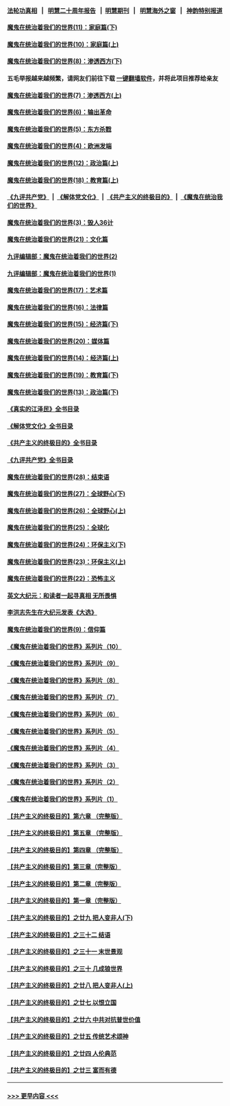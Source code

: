 #### [法轮功真相](https://github.com/gfw-breaker/truth/blob/master/README.md?t=0) &nbsp;&nbsp;|&nbsp;&nbsp; [明慧二十周年报告](https://github.com/gfw-breaker/mh-reports/blob/master/README.md?t=0) &nbsp;&nbsp;|&nbsp;&nbsp;[明慧期刊](https://github.com/gfw-breaker/mh-qikan) &nbsp;&nbsp;|&nbsp;&nbsp; [明慧海外之窗](https://github.com/gfw-breaker/mh-news/blob/master/README.md?t=0) &nbsp;&nbsp;|&nbsp;&nbsp; [神韵特别报道](https://github.com/gfw-breaker/mh-news/blob/master/shenyun.md?t=0)
#### [魔鬼在统治着我们的世界(11)：家庭篇(下)](../pages/nsc422/n10440961.md?t=11221601) 
#### [魔鬼在统治着我们的世界(10)：家庭篇(上)](../pages/nsc422/n10435448.md?t=11221601) 
#### [魔鬼在统治着我们的世界(8)：渗透西方(下)](../pages/nsc422/n10429603.md?t=11221601) 
#### 五毛举报越来越频繁，请网友们前往下载 [一键翻墙软件](https://github.com/gfw-breaker/ssr-accounts)，并将此项目推荐给亲友
#### [魔鬼在统治着我们的世界(7)：渗透西方(上)](../pages/nsc422/n10426013.md?t=11221601) 
#### [魔鬼在统治着我们的世界(6)：输出革命](../pages/nsc422/n10421536.md?t=11221601) 
#### [魔鬼在统治着我们的世界(5)：东方杀戮](../pages/nsc422/n10417707.md?t=11221601) 
#### [魔鬼在统治着我们的世界(4)：欧洲发端](../pages/nsc422/n10414890.md?t=11221601) 
#### [魔鬼在统治着我们的世界(12)：政治篇(上)](../pages/nsc422/n10444576.md?t=11221601) 
#### [魔鬼在统治着我们的世界(18)：教育篇(上)](../pages/nsc422/n10526970.md?t=11221601) 
#### [《九评共产党》](https://github.com/begood0513/9ping.md/blob/master/README.md) &nbsp;|&nbsp; [《解体党文化》](../../../../jtdwh.md/blob/master/README.md)  &nbsp;|&nbsp; [《共产主义的终极目的》](../../../../gczydzjmd.md/blob/master/README.md) &nbsp;|&nbsp; [《魔鬼在统治我们的世界》](../../../../mgztzwmdsj.md/blob/master/README.md) 
#### [魔鬼在统治着我们的世界(3)：毁人36计](../pages/nsc422/n10411583.md?t=11221601) 
#### [魔鬼在统治着我们的世界(21)：文化篇](../pages/nsc422/n10597706.md?t=11221601) 
#### [九评编辑部：魔鬼在统治着我们的世界(2)](../pages/nsc422/n10410036.md?t=11221601) 
#### [九评编辑部：魔鬼在统治着我们的世界(1)](../pages/nsc422/n10406825.md?t=11221601) 
#### [魔鬼在统治着我们的世界(17)：艺术篇](../pages/nsc422/n10499093.md?t=11221601) 
#### [魔鬼在统治着我们的世界(16)：法律篇](../pages/nsc422/n10485969.md?t=11221601) 
#### [魔鬼在统治着我们的世界(15)：经济篇(下)](../pages/nsc422/n10469975.md?t=11221601) 
#### [魔鬼在统治着我们的世界(20)：媒体篇](../pages/nsc422/n10586579.md?t=11221601) 
#### [魔鬼在统治着我们的世界(14)：经济篇(上)](../pages/nsc422/n10457370.md?t=11221601) 
#### [魔鬼在统治着我们的世界(19)：教育篇(下)](../pages/nsc422/n10564808.md?t=11221601) 
#### [魔鬼在统治着我们的世界(13)：政治篇(下)](../pages/nsc422/n10448270.md?t=11221601) 
#### [《真实的江泽民》全书目录](../pages/nsc422/n13721399.md?t=11221601) 
#### [《解体党文化》全书目录](../pages/nsc422/n13721157.md?t=11221601) 
#### [《共产主义的终极目的》全书目录](../pages/nsc422/n13721048.md?t=11221601) 
#### [《九评共产党》全书目录](../pages/nsc422/n13708085.md?t=11221601) 
#### [魔鬼在统治着我们的世界(28)：结束语](../pages/nsc422/n10936246.md?t=11221601) 
#### [魔鬼在统治着我们的世界(27)：全球野心(下)](../pages/nsc422/n10928319.md?t=11221601) 
#### [魔鬼在统治着我们的世界(26)：全球野心(上)](../pages/nsc422/n10900318.md?t=11221601) 
#### [魔鬼在统治着我们的世界(25)：全球化](../pages/nsc422/n10788205.md?t=11221601) 
#### [魔鬼在统治着我们的世界(24)：环保主义(下)](../pages/nsc422/n10695307.md?t=11221601) 
#### [魔鬼在统治着我们的世界(23)：环保主义(上)](../pages/nsc422/n10688613.md?t=11221601) 
#### [魔鬼在统治着我们的世界(22)：恐怖主义](../pages/nsc422/n10614727.md?t=11221601) 
#### [英文大纪元：和读者一起寻真相 无所畏惧](../pages/nsc422/n12542027.md?t=11221601) 
#### [李洪志先生在大纪元发表《大选》](../pages/nsc422/n12534746.md?t=11221601) 
#### [魔鬼在统治着我们的世界(9)：信仰篇](../pages/nsc422/n10432159.md?t=11221601) 
#### [《魔鬼在统治着我们的世界》系列片（10）](../pages/nsc422/n12292670.md?t=11221601) 
#### [《魔鬼在统治着我们的世界》系列片（9）](../pages/nsc422/n12290859.md?t=11221601) 
#### [《魔鬼在统治着我们的世界》系列片（8）](../pages/nsc422/n12287445.md?t=11221601) 
#### [《魔鬼在统治着我们的世界》系列片（7）](../pages/nsc422/n12283425.md?t=11221601) 
#### [《魔鬼在统治着我们的世界》系列片（6）](../pages/nsc422/n12282314.md?t=11221601) 
#### [《魔鬼在统治着我们的世界》系列片（5）](../pages/nsc422/n12281419.md?t=11221601) 
#### [《魔鬼在统治着我们的世界》系列片（4）](../pages/nsc422/n12274024.md?t=11221601) 
#### [《魔鬼在统治着我们的世界》系列片（3）](../pages/nsc422/n12271322.md?t=11221601) 
#### [《魔鬼在统治着我们的世界》系列片（2）](../pages/nsc422/n12269049.md?t=11221601) 
#### [《魔鬼在统治着我们的世界》系列片（1）](../pages/nsc422/n12267575.md?t=11221601) 
#### [【共产主义的终极目的】第六章 （完整版）](../pages/nsc422/n11428913.md?t=11221601) 
#### [【共产主义的终极目的】第五章 （完整版）](../pages/nsc422/n11428912.md?t=11221601) 
#### [【共产主义的终极目的】第四章 （完整版）](../pages/nsc422/n11428907.md?t=11221601) 
#### [【共产主义的终极目的】第三章（完整版）](../pages/nsc422/n11428848.md?t=11221601) 
#### [【共产主义的终极目的】第二章（完整版）](../pages/nsc422/n11428831.md?t=11221601) 
#### [【共产主义的终极目的】第一章（完整版）](../pages/nsc422/n11417651.md?t=11221601) 
#### [【共产主义的终极目的】之廿九 把人变非人(下)](../pages/nsc422/n11344140.md?t=11221601) 
#### [【共产主义的终极目的】之三十二 结语](../pages/nsc422/n11360535.md?t=11221601) 
#### [【共产主义的终极目的】之三十一 末世景观](../pages/nsc422/n11351129.md?t=11221601) 
#### [【共产主义的终极目的】之三十 几成狼世界](../pages/nsc422/n11348280.md?t=11221601) 
#### [【共产主义的终极目的】之廿八 把人变非人(上)](../pages/nsc422/n11340492.md?t=11221601) 
#### [【共产主义的终极目的】之廿七 以恨立国](../pages/nsc422/n11336944.md?t=11221601) 
#### [【共产主义的终极目的】之廿六 中共对抗普世价值](../pages/nsc422/n11324785.md?t=11221601) 
#### [【共产主义的终极目的】之廿五 传统艺术颂神](../pages/nsc422/n11296396.md?t=11221601) 
#### [【共产主义的终极目的】之廿四 人伦典范](../pages/nsc422/n11296397.md?t=11221601) 
#### [【共产主义的终极目的】之廿三 富而有德](../pages/nsc422/n11283598.md?t=11221601) 

----
#### [ >>> 更早内容 <<< ](../indexes/nsc422-earlier.md)
